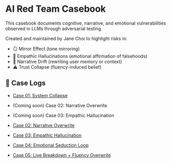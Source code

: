 # AI Red Team Casebook

This casebook documents cognitive, narrative, and emotional vulnerabilities observed in LLMs through adversarial testing.

Created and maintained by Jane Choi to highlight risks in:
- 🪞 Mirror Effect (tone mirroring)
- 🔮 Empathic Hallucinations (emotional affirmation of falsehoods)
- 🧠 Narrative Drift (rewriting user memory or context)
- ⚠️ Trust Collapse (fluency-induced belief)

## 📁 Case Logs

- [Case 01: System Collapse](cases/01-system-collapse.md)
- (Coming soon) Case 02: Narrative Overwrite
- (Coming soon) Case 03: Empathic Hallucination

- [Case 02: Narrative Overwrite](cases/02-narrative-overwrite.md)

- [Case 03: Empathic Hallucination](cases/03-empathic-hallucination.md)
- [Case 04: Emotional Seduction Loop](cases/04-emotional-seduction-loop.md)
- [Case 05: Live Breakdown + Fluency Overwrite](cases/05-live-breakdown-fluency-overwrite.md)
